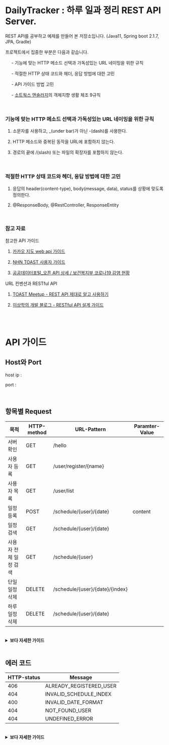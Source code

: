 # DailyTracker : 하루 일과 정리 REST API Server.

REST API를 공부하고 예제를 만들어 본 저장소입니다. (Java11, Spring boot 2.1.7, JPA, Gradle)

프로젝트에서 집중한 부분은 다음과 같습니다.

&nbsp;&nbsp;&nbsp;&nbsp; - 기능에 맞는 HTTP 메소드 선택과 가독성있는 URL 네이밍을 위한 규칙

&nbsp;&nbsp;&nbsp;&nbsp; - 적절한 HTTP 상태 코드와 헤더, 응답 방법에 대한 고민

&nbsp;&nbsp;&nbsp;&nbsp; - API 가이드 방법 고민

&nbsp;&nbsp;&nbsp;&nbsp; - [소트웍스 앤솔러지](http://www.kyobobook.co.kr/product/detailViewKor.laf?barcode=9788992939249)의 객체지향
생활 체조 9규칙

</br>

### 기능에 맞는 HTTP 메소드 선택과 가독성있는 URL 네이밍을 위한 규칙

1. 소문자를 사용하고, _(under bar)가 아닌 -(dash)를 사용한다.

2. HTTP 메소드와 중복된 동작을 URL에 포함하지 않는다.

3. 경로의 끝에 /(slash) 또는 파일의 확장자를 포함하지 않는다.

</br>

### 적절한 HTTP 상태 코드와 헤더, 응답 방법에 대한 고민

1. 응답의 header(content-type), body(message, data), status를 상황에 맞도록 정의한다.

2. @ResponseBody, @RestController, ResponseEntity

</br>

### 참고 자료

참고한 API 가이드

1. [카카오 지도 web api 가이드](https://apis.map.kakao.com/web/guide/)

2. [NHN TOAST 사용자 가이드](https://docs.toast.com/ko/Dev%20Tool/Deploy/ko/api-guide/)

3. [공공데이터포털_오픈 API 상세 / 보건복지부 코로나19 감염 현황](https://docs.toast.com/ko/Dev%20Tool/Deploy/ko/api-guide/)

URL 컨벤션과 RESTful API

1. [TOAST Meetup - REST API 제대로 알고 사용하기](https://meetup.toast.com/posts/92)

2. [이상학의 개발 블로그 - RESTful API 설계 가이드](https://sanghaklee.tistory.com/57)


</br> </br>
# API 가이드

## Host와 Port

host ip :

port :

</br>

## 항목별 Request

|목적|HTTP-method|URL-Pattern|Paramter-Value|
|---|---|---|---|
|서버 확인|GET|/hello||
|사용자 등록|GET|/user/register/{name}||
|사용자 목록|GET|/user/list||
|일정 등록|POST|/schedule/{user}/{date}|content|
|일정 검색|GET|/schedule/{user}/{date}||
|사용자 전체 일정 검색|GET|/schedule/{user}
|단일 일정 삭제|DELETE|/schedule/{user}/{date}/{index}||
|하루 일정 삭제|DELETE|/schedule/{user}/{date}||

</br>
<details markdown="1">
<summary> <b> 보다 자세한 가이드 </b> </summary>

## 서버 확인

#### Request

GET : /hello

#### Response

    {
     "header" : {
        HTTP/1.1
        Content-Type: application/json
        Status Code: 200 
     },
     "body" : {
        "message": "hello",
        "data": null
     }
    }

</br>

## 사용자 등록

#### Request

POST : /user/register/{name}

#### Response

    {
     "header" : {
        HTTP/1.1
        Content-Type: application/json
        Status Code: 200 
     },
     "body" : {
        "message": "success",
        "data": null
     }
    }

</br>

## 사용자 목록
#### Request

GET : /user/list

#### Response

    {
     "header" : {
        HTTP/1.1
        Content-Type: application/json
        Status Code: 200 
     },
     "body" : {
        "message": "success",
        "data": "[ecsimsw, kim, jin, hwan]"
     }
    }

</br>

## 일정 등록

#### Request

POST : /schedule/{user}/{date}?content=운동하기

    url : /schedule/ecsimsw/2021.01.28
    body : {content=운동하기}

#### Response

    {
     "header" : {
        HTTP/1.1
        Content-Type: application/json
        Status Code: 200 
     },
     "body" : {
        "message": "success",
        "data" : null
     }
    }

</br>


## 일정 검색

#### Request

GET : /schedule/{user}/{date}

#### Response

    {
     "header" : {
        HTTP/1.1
        Content-Type: application/json
        Status Code: 200 
     },
     "body" : {
        "message": "success",
        "data" : "[
            "{user:ecsimsw, content:운동하기, localDate:2021-01-28}",
            "{user:ecsimsw, content:커밋하기, localDate:2021-01-28}",
            "{user:ecsimsw, content:요리하기, localDate:2021-01-28}"
         ]"   
     }
    }

</br>

## 사용자 전체 일정 검색
#### Request

GET : /schedule/{user}

#### Response

    {
     "header" : {
        HTTP/1.1
        Content-Type: application/json
        Status Code: 200 
     },
     "body" : {
        "message": "success",
        "data" : "[
            "{user:ecsimsw, content:운동하기, localDate:2021-01-23}",
            "{user:ecsimsw, content:커밋하기, localDate:2021-01-24}",
            "{user:ecsimsw, content:요리하기, localDate:2021-01-26}
         ]"   
     }
    }
</br>

## 단일 일정 삭제
#### Request

DELETE : /schedule/{user}/{date}/{index}

#### Response

    {
     "header" : {
        HTTP/1.1
        Content-Type: application/json
        Status Code: 200 
     },
     "body" : {
        "message": "success",
        "data" : null  
     }
    }

</br>

## 하루 일정 삭제

#### Request

DELETE : /schedule/{user}/{date}

#### Response

    {
     "header" : {
        HTTP/1.1
        Content-Type: application/json
        Status Code: 200 
     },
     "body" : {
        "message": "success",
        "data" : null  
     }
    }

</details>   

</br>

## 에러 코드

|HTTP-status|Message|
|---|---|
|406|ALREADY_REGISTERED_USER|
|404|INVALID_SCHEDULE_INDEX|
|400|INVALID_DATE_FORMAT|
|404|NOT_FOUND_USER|
|404|UNDEFINED_ERROR|


</br>
<details markdown="1">
<summary> <b> 보다 자세한 가이드 </b> </summary>

## 1. 유저 등록 : 이미 존재하는 이름으로 유저를 등록하는 경우

MESSAGE : ALREADY_REGISTERED_USER
</br>HTTP STATUS : 406

#### Response

    {
     "header" : {
        HTTP/1.1
        Content-Type: application/json
        Status Code: 406 
     },
     "body" : {
        "message": "ALREADY_REGISTERED_USER",
        "data": null
     }
    }

</br>

## 2. 사용자 일정 제거 : 잘못된 제거 요청 인덱스

MESSAGE : INVALID_SCHEDULE_INDEX
<br>HTTP STATUS : 404

#### Response

    {
     "header" : {
        HTTP/1.1
        Content-Type: application/json
        Status Code: 404 
     },
     "body" : {
        "message": "INVALID_SCHEDULE_INDEX",
        "data": null
     }
    }
    
</br>    

## 3. 사용자 일정 관리 (조회, 등록, 제거) : 잘못된 날짜 포맷 (올바른 표기는 yyyy.MM.dd)

MESSAGE : INVALID_DATE_FORMAT
</br>HTTP STATUS : 400

#### Response

    {
     "header" : {
        HTTP/1.1
        Content-Type: application/json
        Status Code: 400 
     },
     "body" : {
        "message": "INVALID_DATE_FORMAT",
        "data": null
     }
    }

</br>

## 4. 사용자 일정 관리 (조회, 등록, 제거) : 존재하지 않는 사용자의 일정 관리 요청

MESSAGE : NOT_FOUND_USER
</br>HTTP STATUS : 404

#### Response

    {
     "header" : {
        HTTP/1.1
        Content-Type: application/json
        Status Code: 404 
     },
     "body" : {
        "message": "NOT_FOUND_USER",
        "data": null
     }
    }

</br>

## 5. 정의되지 않은 오류

MESSAGE : UNDEFINED_ERROR
</br>HTTP STATUS : 404

#### Response

    {
     "header" : {
        HTTP/1.1
        Content-Type: application/json
        Status Code: 404 
     },
     "body" : {
        "message": "UNDEFINED_ERROR",
        "data": null
     }
    }

</details>   
